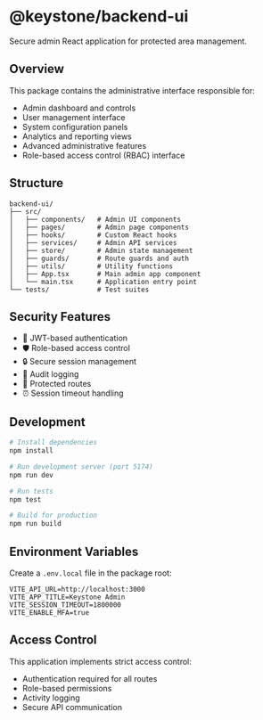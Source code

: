 # @keystone/backend-ui

Secure admin React application for protected area management.

## Overview

This package contains the administrative interface responsible for:
- Admin dashboard and controls
- User management interface
- System configuration panels
- Analytics and reporting views
- Advanced administrative features
- Role-based access control (RBAC) interface

## Structure

```
backend-ui/
├── src/
│   ├── components/   # Admin UI components
│   ├── pages/        # Admin page components
│   ├── hooks/        # Custom React hooks
│   ├── services/     # Admin API services
│   ├── store/        # Admin state management
│   ├── guards/       # Route guards and auth
│   ├── utils/        # Utility functions
│   ├── App.tsx       # Main admin app component
│   └── main.tsx      # Application entry point
└── tests/            # Test suites
```

## Security Features

- 🔐 JWT-based authentication
- 🛡️ Role-based access control
- 🔒 Secure session management
- 📝 Audit logging
- 🚫 Protected routes
- ⏰ Session timeout handling

## Development

```bash
# Install dependencies
npm install

# Run development server (port 5174)
npm run dev

# Run tests
npm test

# Build for production
npm run build
```

## Environment Variables

Create a `.env.local` file in the package root:

```env
VITE_API_URL=http://localhost:3000
VITE_APP_TITLE=Keystone Admin
VITE_SESSION_TIMEOUT=1800000
VITE_ENABLE_MFA=true
```

## Access Control

This application implements strict access control:
- Authentication required for all routes
- Role-based permissions
- Activity logging
- Secure API communication
